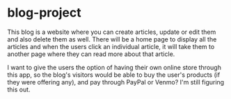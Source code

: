 # blog-project

This blog is a website where you can create articles, update or edit them and also delete them as well.
There will be a home page to display all the articles and when the users click an individual article, 
it will take them to another page where they can read more about that article.

I want to give the users the option of having their own online store through this app, so the blog's visitors
would be able to buy the user's products (if they were offering any), and pay through PayPal or Venmo? I'm still figuring this out.
